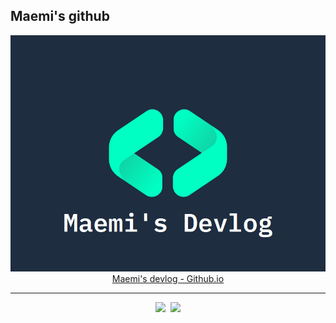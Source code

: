 ## Maemi's github

<div align='center'>

  [![Blog OG Image](/resources/2022-10-11-devlog-icon-with-text.png)](https://drmaemi.github.io/blog/)<br>[Maemi's devlog - Github.io](https://drmaemi.github.io/blog/)
</div>

------------------------------------------
<p align='center'>
  <img src="https://github-readme-stats.vercel.app/api?username=DrMaemi&theme=algolia" width="53%">&nbsp
  <img src="https://github-readme-stats.vercel.app/api/top-langs/?username=DrMaemi&layout=compact" width="44%">
</p>